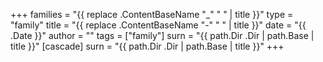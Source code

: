 +++
families = "{{ replace .ContentBaseName "_" " " | title }}"
type = "family"
title = "{{ replace .ContentBaseName "-" " " | title }}"
date = "{{ .Date }}"
author = ""
tags = ["family"]
surn = "{{ path.Dir .Dir | path.Base | title }}"
[cascade]
  surn = "{{ path.Dir .Dir | path.Base | title }}"
+++
